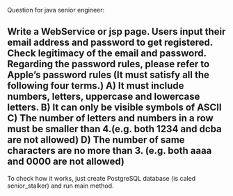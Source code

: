 Question for java senior engineer:

Write a WebService or jsp page. Users input their email address and password to get registered. Check legitimacy of the email and password.   
Regarding the password rules, please refer to Apple’s password rules (It must satisfy all the following four terms.)
A) It must include numbers, letters, uppercase and lowercase letters.
B) It can only be visible symbols of ASCII
C) The number of letters and numbers in a row must be smaller than 4.(e.g. both 1234 and dcba are not allowed)
D) The number of same characters are no more than 3. (e.g. both aaaa and 0000 are not allowed) 
-----------------------------------------------------------------------------------------------------
To check how it works, just create PostgreSQL database (is caled senior_stalker) and run main method.
